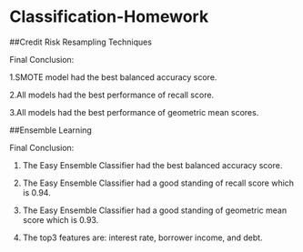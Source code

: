 # Classification-Homework

##Credit Risk Resampling Techniques

Final Conclusion:

1.SMOTE model had the best balanced accuracy score.

2.All models had the best performance of recall score.

3.All models had the best performance of geometric mean scores.


##Ensemble Learning

Final Conclusion:

1. The Easy Ensemble Classifier had the best balanced accuracy score.
 
2. The Easy Ensemble Classifier had a good standing of recall score which is 0.94.

3. The Easy Ensemble Classifier had a good standing of geometric mean score which is 0.93.
 
4. The top3 features are: interest rate, borrower income, and debt. 
